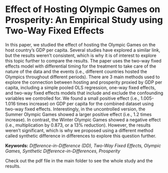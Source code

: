 # Effect of Hosting Olympic Games on Prosperity: An Empirical Study using Two-Way Fixed Effects

In this paper, we studied the effect of hosting the Olympic Games on the host country’s GDP per capita. Several studies have explored a similar link, but the results weren’t consistent, which is why it is of interest to explore this topic further to compare the results. The paper uses the two-way fixed effects model with differential timing for the treatment to take care of the nature of the data and the events (i.e., different countries hosted the Olympics throughout different periods). There are 3 main methods used to explore the connection between hosting and prosperity proxied by GDP per capita, including a simple pooled OLS regression, one-way fixed effects, and two-way fixed effects models that include and exclude the confounding variables we controlled for. We found a small positive effect (i.e., 1.005-1.016 times increase) on GDP per capita for the combined dataset using two-way fixed effects. Interestingly, in the uncontrolled version, the Summer Olympic Games showed a larger positive effect (i.e., 1.2 times increase). In contrast, the Winter Olympic Games showed a negative effect (i.e., multiplication by 0.873, or a 13% reduction). However, the results weren’t significant, which is why we proposed using a different method called synthetic difference in differences to explore this question further.

**Keywords:** *Difference-in-Difference (DD), Two-Way Fixed Effects, Olympic Games, Synthetic Difference-in-Differences, Prosperity*

Check out the pdf file in the main folder to see the whole study and the results. 
